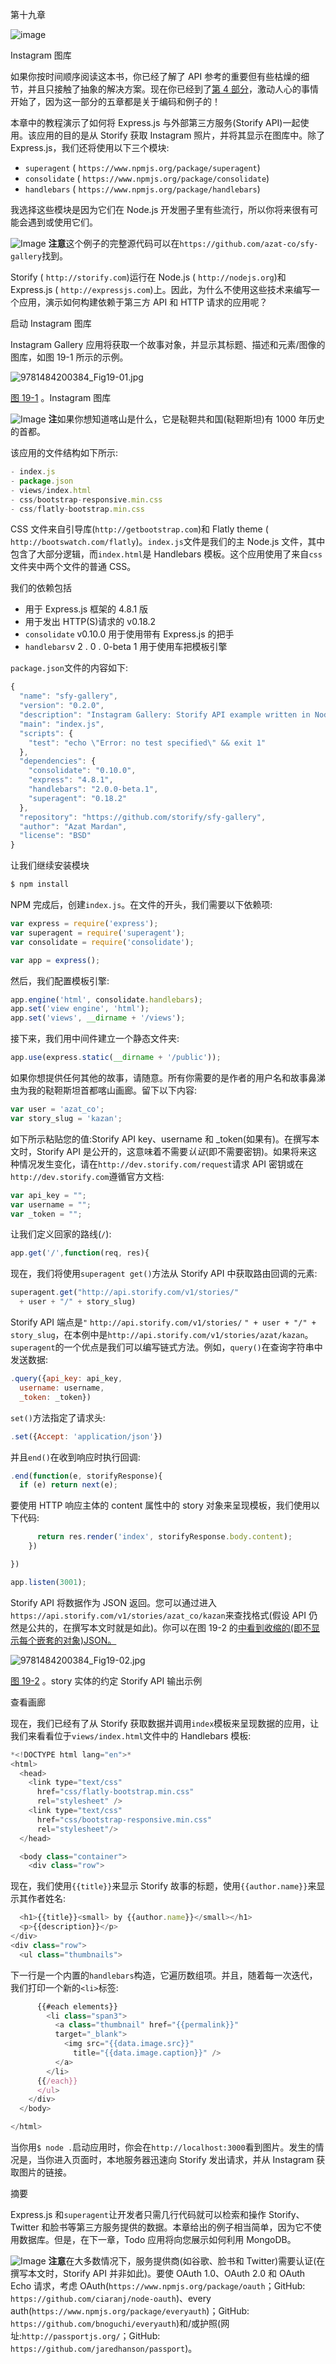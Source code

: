 第十九章

![image](img/frontdot.jpg)

Instagram 图库

如果你按时间顺序阅读这本书，你已经了解了 API 参考的重要但有些枯燥的细节，并且只接触了抽象的解决方案。现在你已经到了[第 4 部分](pt4.html)，激动人心的事情开始了，因为这一部分的五章都是关于编码和例子的！

本章中的教程演示了如何将 Express.js 与外部第三方服务(Storify API)一起使用。该应用的目的是从 Storify 获取 Instagram 照片，并将其显示在图库中。除了 Express.js，我们还将使用以下三个模块:

*   `superagent` ( `https://www.npmjs.org/package/superagent`)
*   `consolidate` ( `https://www.npmjs.org/package/consolidate`)
*   `handlebars` ( `https://www.npmjs.org/package/handlebars`)

我选择这些模块是因为它们在 Node.js 开发圈子里有些流行，所以你将来很有可能会遇到或使用它们。

![Image](img/sq.jpg) **注意**这个例子的完整源代码可以在`https://github.com/azat-co/sfy-gallery`找到。

Storify ( `http://storify.com`)运行在 Node.js ( `http://nodejs.org`)和 Express.js ( `http://expressjs.com`)上。因此，为什么不使用这些技术来编写一个应用，演示如何构建依赖于第三方 API 和 HTTP 请求的应用呢？

启动 Instagram 图库

Instagram Gallery 应用将获取一个故事对象，并显示其标题、描述和元素/图像的图库，如图 19-1 所示的示例。

![9781484200384_Fig19-01.jpg](img/9781484200384_Fig19-01.jpg)

[图 19-1](#_Fig1) 。Instagram 图库

![Image](img/sq.jpg) **注**如果你想知道喀山是什么，它是鞑靼共和国(鞑靼斯坦)有 1000 年历史的首都。

该应用的文件结构如下所示:

```js
- index.js
- package.json
- views/index.html
- css/bootstrap-responsive.min.css
- css/flatly-bootstrap.min.css

```

CSS 文件来自引导库(`http://getbootstrap.com`)和 Flatly theme ( `http://bootswatch.com/flatly`)。`index.js`文件是我们的主 Node.js 文件，其中包含了大部分逻辑，而`index.html`是 Handlebars 模板。这个应用使用了来自`css`文件夹中两个文件的普通 CSS。

我们的依赖包括

*   用于 Express.js 框架的 4.8.1 版
*   用于发出 HTTP(S)请求的 v0.18.2
*   `consolidate` v0.10.0 用于使用带有 Express.js 的把手
*   `handlebars`v 2 . 0 . 0-beta 1 用于使用车把模板引擎

`package.json`文件的内容如下:

```js
{
  "name": "sfy-gallery",
  "version": "0.2.0",
  "description": "Instagram Gallery: Storify API example written in Node.js",
  "main": "index.js",
  "scripts": {
    "test": "echo \"Error: no test specified\" && exit 1"
  },
  "dependencies": {
    "consolidate": "0.10.0",
    "express": "4.8.1",
    "handlebars": "2.0.0-beta.1",
    "superagent": "0.18.2"
  },
  "repository": "https://github.com/storify/sfy-gallery",
  "author": "Azat Mardan",
  "license": "BSD"
}

```

让我们继续安装模块

```js
$ npm install

```

NPM 完成后，创建`index.js`。在文件的开头，我们需要以下依赖项:

```js
var express = require('express');
var superagent = require('superagent');
var consolidate = require('consolidate');

var app = express();

```

然后，我们配置模板引擎:

```js
app.engine('html', consolidate.handlebars);
app.set('view engine', 'html');
app.set('views', __dirname + '/views');

```

接下来，我们用中间件建立一个静态文件夹:

```js
app.use(express.static(__dirname + '/public'));

```

如果你想提供任何其他的故事，请随意。所有你需要的是作者的用户名和故事鼻涕虫为我的鞑靼斯坦首都喀山画廊。留下以下内容:

```js
var user = 'azat_co';
var story_slug = 'kazan';

```

如下所示粘贴您的值:Storify API key、username 和 _token(如果有)。在撰写本文时，Storify API 是公开的，这意味着不需要*认证*(即不需要密钥)。如果将来这种情况发生变化，请在`http://dev.storify.com/request`请求 API 密钥或在`http://dev.storify.com`遵循官方文档:

```js
var api_key = "";
var username = "";
var _token = "";

```

让我们定义回家的路线(`/`):

```js
app.get('/',function(req, res){

```

现在，我们将使用`superagent get()`方法从 Storify API 中获取路由回调的元素:

```js
superagent.get("http://api.storify.com/v1/stories/"
  + user + "/" + story_slug)

```

Storify API 端点是`"` `http://api.storify.com/v1/stories/` `" + user + "/" + story_slug`，在本例中是`http://api.storify.com/v1/stories/azat/kazan`。`superagent`的一个优点是我们可以编写链式方法。例如，`query()`在查询字符串中发送数据:

```js
.query({api_key: api_key,
  username: username,
  _token: _token})

```

`set()`方法指定了请求头:

```js
.set({Accept: 'application/json'})

```

并且`end()`在收到响应时执行回调:

```js
.end(function(e, storifyResponse){
  if (e) return next(e);

```

要使用 HTTP 响应主体的 content 属性中的 story 对象来呈现模板，我们使用以下代码:

```js
      return res.render('index', storifyResponse.body.content);
    })

})

app.listen(3001);

```

Storify API 将数据作为 JSON 返回。您可以通过进入`https://api.storify.com/v1/stories/azat_co/kazan`来查找格式(假设 API 仍然是公共的，在撰写本文时就是如此)。你可以在图 19-2 的[中看到收缩的(即不显示每个嵌套的对象)JSON。](#Fig2)

![9781484200384_Fig19-02.jpg](img/9781484200384_Fig19-02.jpg)

[图 19-2](#_Fig2) 。story 实体的约定 Storify API 输出示例

查看画廊

现在，我们已经有了从 Storify 获取数据并调用`index`模板来呈现数据的应用，让我们来看看位于`views/index.html`文件中的 Handlebars 模板:

```js
*<!DOCTYPE html lang="en">*
<html>
  <head>
    <link type="text/css"
      href="css/flatly-bootstrap.min.css"
      rel="stylesheet" />
    <link type="text/css"
      href="css/bootstrap-responsive.min.css"
      rel="stylesheet"/>
  </head>

  <body class="container">
    <div class="row">

```

现在，我们使用`{{title}}`来显示 Storify 故事的标题，使用`{{author.name}}`来显示其作者姓名:

```js
  <h1>{{title}}<small> by {{author.name}}</small></h1>
  <p>{{description}}</p>
</div>
<div class="row">
  <ul class="thumbnails">

```

下一行是一个内置的`handlebars`构造，它遍历数组项。并且，随着每一次迭代，我们打印一个新的`<li>`标签:

```js
      {{#each elements}}
        <li class="span3">
          <a class="thumbnail" href="{{permalink}}"
          target="_blank">
            <img src="{{data.image.src}}"
              title="{{data.image.caption}}" />
          </a>
        </li>
      {{/each}}
      </ul>
    </div>
  </body>

</html>

```

当你用`$ node .`启动应用时，你会在`http://localhost:3000`看到图片。发生的情况是，当你进入页面时，本地服务器迅速向 Storify 发出请求，并从 Instagram 获取图片的链接。

摘要

Express.js 和`superagent`让开发者只需几行代码就可以检索和操作 Storify、Twitter 和脸书等第三方服务提供的数据。本章给出的例子相当简单，因为它不使用数据库。但是，在下一章，Todo 应用将向您展示如何利用 MongoDB。

![Image](img/sq.jpg) **注意**在大多数情况下，服务提供商(如谷歌、脸书和 Twitter)需要认证(在撰写本文时，Storify API 并非如此)。要使 OAuth 1.0、OAuth 2.0 和 OAuth Echo 请求，考虑 OAuth(`https://www.npmjs.org/package/oauth`；GitHub: `https://github.com/ciaranj/node-oauth`)、every auth(`https://www.npmjs.org/package/everyauth`)；GitHub: `https://github.com/bnoguchi/everyauth`)和/或护照(网址:`http://passportjs.org/`；GitHub: `https://github.com/jaredhanson/passport`)。